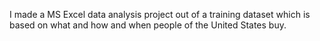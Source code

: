 I made a MS Excel data analysis project out of a training dataset which is based on what and how and when people of the United States buy. 
